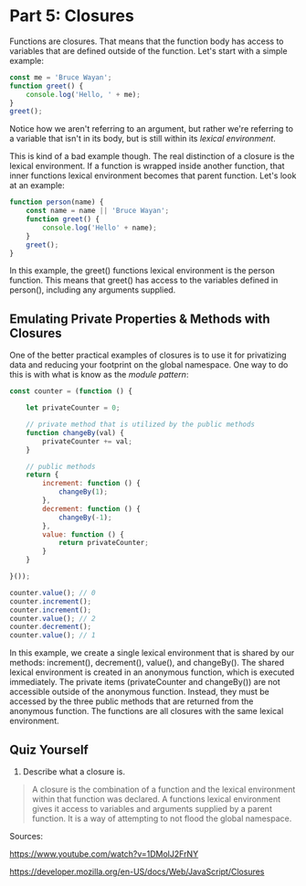 # Part 5: Closures #

Functions are closures. That means that the function body has access to variables that are defined outside of the function. Let's start with a simple example:

```javascript
const me = 'Bruce Wayan';
function greet() {
	console.log('Hello, ' + me);
}
greet();
```

Notice how we aren't referring to an argument, but rather we're referring to a variable that isn't in its body, but is still within its *lexical environment*.

This is kind of a bad example though. The real distinction of a closure is the lexical environment. If a function is wrapped inside another function, that inner functions lexical environment becomes that parent function. Let's look at an example:

```javascript
function person(name) {
	const name = name || 'Bruce Wayan';
	function greet() {
		console.log('Hello' + name);
	}
	greet();
}
```

In this example, the greet() functions lexical environment is the person function. This means that greet() has access to the variables defined in person(), including any arguments supplied.

## Emulating Private Properties & Methods with Closures ##

One of the better practical examples of closures is to use it for privatizing data and reducing your footprint on the global namespace. One way to do this is with what is know as the *module pattern*:

```javascript
const counter = (function () {

	let privateCounter = 0;

	// private method that is utilized by the public methods
	function changeBy(val) {
		privateCounter += val;
	}

	// public methods
	return {
		increment: function () {
			changeBy(1);
		},
		decrement: function () {
			changeBy(-1);
		},
		value: function () {
			return privateCounter;
		}
	}

}());

counter.value(); // 0
counter.increment();
counter.increment();
counter.value(); // 2
counter.decrement();
counter.value(); // 1
```

In this example, we create a single lexical environment that is shared by our methods: increment(), decrement(), value(), and changeBy(). The shared lexical environment is created in an anonymous function, which is executed immediately. The private items (privateCounter and changeBy()) are not accessible outside of the anonymous function. Instead, they must be accessed by the three public methods that are returned from the anonymous function. The functions are all closures with the same lexical environment.

## Quiz Yourself ##

1. Describe what a closure is.
> A closure is the combination of a function and the lexical environment within that function was declared. A functions lexical environment gives it access to variables and arguments supplied by a parent function. It is a way of attempting to not flood the global namespace.

Sources:

https://www.youtube.com/watch?v=1DMolJ2FrNY

https://developer.mozilla.org/en-US/docs/Web/JavaScript/Closures
